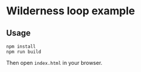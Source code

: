 # Wilderness loop example

## Usage

```
npm install
npm run build
```

Then open `index.html` in your browser.
